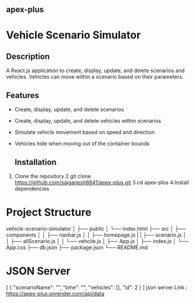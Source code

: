 ## apex-plus
# Vehicle Scenario Simulator

## Description
A React.js application to create, display, update, and delete scenarios and vehicles. Vehicles can move within a scenario based on their parameters.

## Features
- Create, display, update, and delete scenarios
- Create, display, update, and delete vehicles within scenarios
- Simulate vehicle movement based on speed and direction
- Vehicles hide when moving out of the container bounds

  ## Installation

1. Clone the repository
2.git clone <https://github.com/saiganesh6841/apex-plus.git>
3.cd apex-plus
4.Install dependencies


# Project Structure

vehicle-scenario-simulator
│
├── public
│   └── index.html
├── src
│   ├── components
│   │   ├── navbar.js
│   │   ├── homepage.js
|   |   ├── scenario.js
│   │   ├── allScenario.js
│   │   └── vehcile.js
│   ├── App.js
│   ├── index.js
│   └── App.css
├── db.json
├── package.json
└── README.md

# JSON Server
[
{
        "scenarioName": "",
        "time": "",
        "vehicles": [],
        "id": 2
    }
]
json server Link : https://apex-plus.onrender.com/api/data

